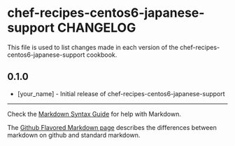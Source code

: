 chef-recipes-centos6-japanese-support CHANGELOG
===============================================

This file is used to list changes made in each version of the chef-recipes-centos6-japanese-support cookbook.

0.1.0
-----
- [your_name] - Initial release of chef-recipes-centos6-japanese-support

- - -
Check the [Markdown Syntax Guide](http://daringfireball.net/projects/markdown/syntax) for help with Markdown.

The [Github Flavored Markdown page](http://github.github.com/github-flavored-markdown/) describes the differences between markdown on github and standard markdown.
